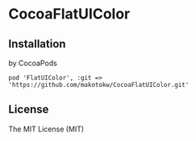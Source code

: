 CocoaFlatUIColor
========

## Installation

by CocoaPods

```ruby:Podfile
pod 'FlatUIColor', :git => 'https://github.com/makotokw/CocoaFlatUIColor.git'
```

## License

The MIT License (MIT)  